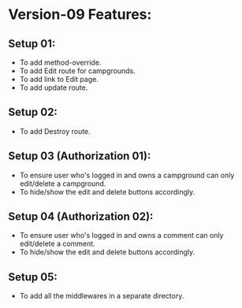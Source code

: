 # Version-09 Features:

## Setup 01:
- To add method-override.
- To add Edit route for campgrounds.
- To add link to Edit page.
- To add update route.

## Setup 02:
- To add Destroy route.

## Setup 03 (Authorization 01):
- To ensure user who's logged in and owns a campground can only edit/delete a campground.
- To hide/show the edit and delete buttons accordingly.

## Setup 04 (Authorization 02):
- To ensure user who's logged in and owns a comment can only edit/delete a comment.
- To hide/show the edit and delete buttons accordingly.

## Setup 05:
- To add all the middlewares in a separate directory.